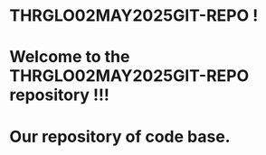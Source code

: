 # THRGLO02MAY2025GIT-REPO !
# Welcome to the THRGLO02MAY2025GIT-REPO repository !!!
# Our repository of code base.